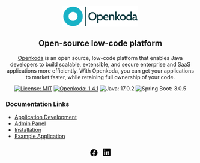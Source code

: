 <p style="text-align: center;" align="center">
    <img alt="Openkoda Logo" src="openkoda/src/main/resources/public/vendor/openkoda/openkoda_logo.svg" width="40%"/>
</p>

<div style="text-align: center;" align="center">
    <h2>Open-source low-code platform</h2>
    <p><a href="https://openkoda.com/">Openkoda</a> is an open source, low-code platform that enables Java developers to build scalable, extensible, and secure enterprise and SaaS applications more efficiently. With Openkoda, you can get your applications to market faster, while retaining full ownership of your code.</p>
</div>

<div style="text-align: center;" align="center">
    <a href="https://opensource.org/licenses/MIT"><img alt="License: MIT" src="https://img.shields.io/badge/License-MIT-18B2C6.svg"/></a>
    <a href="https://openkoda.com/product/"><img alt="Openkoda: 1.4.1" src="https://img.shields.io/static/v1?label=Openkoda&message=1.4.0&color=18B2C6"/></a>
    <img alt="Java: 17.0.2" src="https://img.shields.io/static/v1?label=Java&message=17.0.2&color=18B2C6"/>
    <img alt="Spring Boot: 3.0.5" src="https://img.shields.io/static/v1?label=Spring%20Boot&message=3.0.5&color=18B2C6"/>
</div>


### Documentation Links
* [Application Development](openkoda/doc/app-development.md)
* [Admin Panel](openkoda/doc/admin.md)
* [Installation](openkoda/doc/installation.md)
* [Example Application](openkoda/doc/5-minute-guide.md)

###
<div style="text-align: center;" align="center">
    <a href="https://www.facebook.com/Openkoda/"><img alt="Openkoda Facebook" src="openkoda/src/main/resources/public/vendor/fontawesome-free/svgs/brands/facebook.svg" width="20px"></a>
    <a href="https://www.linkedin.com/company/openkoda"><img alt="Openkoda Facebook" src="openkoda/src/main/resources/public/vendor/fontawesome-free/svgs/brands/linkedin.svg" width="20px" style="margin-left: 10px"></a>
</div>